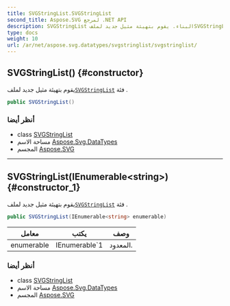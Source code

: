 ```yaml
---
title: SVGStringList.SVGStringList
second_title: Aspose.SVG لمرجع .NET API
description: SVGStringList البناء. يقوم بتهيئة مثيل جديد لملفSVGStringList فئة .
type: docs
weight: 10
url: /ar/net/aspose.svg.datatypes/svgstringlist/svgstringlist/
---
```

## SVGStringList() {#constructor}

يقوم بتهيئة مثيل جديد لملف[`SVGStringList`](../) فئة .

```csharp
public SVGStringList()
```

### أنظر أيضا

* class [SVGStringList](../)
* مساحة الاسم [Aspose.Svg.DataTypes](../../svgstringlist/)
* المجسم [Aspose.SVG](../../../)

---

## SVGStringList(IEnumerable&lt;string&gt;) {#constructor_1}

يقوم بتهيئة مثيل جديد لملف[`SVGStringList`](../) فئة .

```csharp
public SVGStringList(IEnumerable<string> enumerable)
```

| معامل | يكتب | وصف |
| --- | --- | --- |
| enumerable | IEnumerable`1 | المعدود. |

### أنظر أيضا

* class [SVGStringList](../)
* مساحة الاسم [Aspose.Svg.DataTypes](../../svgstringlist/)
* المجسم [Aspose.SVG](../../../)


